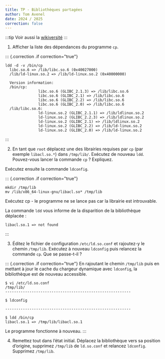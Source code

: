 ```yaml
---
title: TP - Bibliothèques partagées
author: Tom Avenel
date: 2024 / 2025
correction: false
---
```


:::tip
Voir aussi la [wikiversité][wiki-shared-lib]
:::

1. Afficher la liste des dépendances du programme `cp`.

::: {.correction .if correction="true"}

```
ldd -d -v /bin/cp
  libc.so.6 => /lib/libc.so.6 (0x40027000)
  /lib/ld-linux.so.2 => /lib/ld-linux.so.2 (0x40000000)

  Version information:
  /bin/cp:
               libc.so.6 (GLIBC_2.1.3) => /lib/libc.so.6
               libc.so.6 (GLIBC_2.1) => /lib/libc.so.6
               libc.so.6 (GLIBC_2.2) => /lib/libc.so.6
               libc.so.6 (GLIBC_2.0) => /lib/libc.so.6
  /lib/libc.so.6:
               ld-linux.so.2 (GLIBC_2.1.1) => /lib/ldlinux.so.2
               ld-linux.so.2 (GLIBC_2.2.3) => /lib/ldlinux.so.2
               ld-linux.so.2 (GLIBC_2.1) => /lib/ldlinux.so.2
               ld-linux.so.2 (GLIBC_2.2) => /lib/ld-linux.so.2
               ld-linux.so.2 (GLIBC_2.0) => /lib/ld-linux.so.2
```

:::

2. En tant que `root` déplacez une des librairies requises par `cp` (par exemple `libacl.so.*`) dans `/tmp/lib/`. Exécutez de nouveau `ldd`. Pouvez-vous lancer la commande `cp` ? Expliquez.

Exécutez ensuite la commande `ldconfig`.

::: {.correction .if correction="true"}

```
mkdir /tmp/lib
mv /lib/x86_64-linux-gnu/libacl.so* /tmp/lib
```

Exécutez cp - le programme ne se lance pas car la librairie est introuvable.

La commande `ldd` vous informe de la disparition de la bibliothèque déplacée :

```
libacl.so.1 => not found
```

:::

3. Éditez le fichier de configuration `/etc/ld.so.conf` et rajoutez-y le chemin `/tmp/lib`. Exécutez à nouveau `ldconfig` puis relancez la commande `cp`. Que se passe-t-il ?

::: {.correction .if correction="true"}
En rajoutant le chemin `/tmp/lib` puis en mettant à jour le cache du chargeur dynamique avec `ldconfig`, la bibliothèque est de nouveau accessible.

```
$ vi /etc/ld.so.conf
/tmp/lib/
---------------------------------------------------------

$ ldconfig

---------------------------------------------------------

$ ldd /bin/cp
libacl.so.1 => /tmp/lib/libacl.so.1
```

Le programme fonctionne à nouveau.
:::

4. Remettez tout dans l’état initial. Déplacez la bibliothèque vers sa position d’origine, supprimez `/tmp/lib` de `ld.so.conf` et relancez `ldconfig`. Supprimez `/tmp/lib`.

[wiki-shared-lib]: https://fr.wikiversity.org/wiki/Certification_Linux_LPI/Administrateur_syst%C3%A8me_d%C3%A9butant/Examen_101/Installation_de_Linux_et_gestion_des_packages/G%C3%A9rer_les_biblioth%C3%A8ques_partag%C3%A9es
